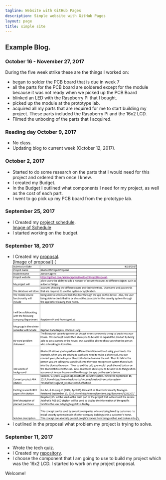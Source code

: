 ```yaml
---
tagline: Website with GitHub Pages
description: Simple website with GitHub Pages
layout: page
title: simple site
---
```


Example Blog.
-------------
### October 16 - November 27, 2017
During the five week strike these are the things I worked on:
* began to solder the PCB board that is due in week 7
* all the parts for the PCB board are soldered except for the module because it was not ready when we picked up the PCB Board   
* blinked an LED with the Raspberry Pi that I bought.
* picked up the module at the prototype lab.
* acquired all my parts that are required for me to start building my project.  These parts included the Raspberry Pi and the 16x2 LCD.
* Filmed the unboxing of the parts that I acquired.

### Reading day October 9, 2017
* No class.
* Updating blog to current week (October 12, 2017).

### October 2, 2017
* Started to do some research on the parts that I would need for this project and ordered them once I knew.
* I created my Budget. 
* In the Budget I outlined what components I need for my project, as well as the cost of each part. 
* I went to go pick up my PCB board from the prototype lab.

### September 25, 2017

* I Created my [project schedule](https://github.com/adriancaprini/BluetoothProjectProposal-/blob/master/Hardware%20Production%20Project%20Schedule.mpp).  
[Image of Schedule](https://raw.githubusercontent.com/six0four/StudentSenseHat/master/documentation/Week3RubricforProjectSchedule.jpg)
* I started working on the budget.

### September 18, 2017

* I Created my [proposal](https://github.com/adriancaprini/BluetoothProjectProposal-/blob/master/ProposalContentStudentNameRev02.pdf).  
[Image of proposal] (<img src="https://raw.githubusercontent.com/adriancaprini/BluetoothProjectProposal-/master/Hardware%20proposal.PNG" alt="Proposal" width="400" height="500">).
* I outlined in the proposal what problem my project is trying to solve. 

### September 11, 2017

* Wrote the tech quiz. 
* I Created my [repository](https://github.com/adriancaprini/BluetoothProjectProposal-). 
* I choose the component that I am going to use to build my project which was the 16x2 LCD. I started to work on my project proposal. 

Welcome!
